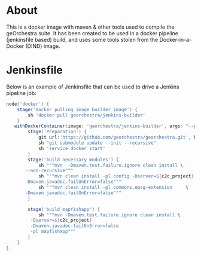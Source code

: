 # About

This is a docker image with maven & other tools used to compile the geOrchestra suite. It has been created to be used in a docker pipeline (jenkinsfile based) build, and uses some tools stolen from the Docker-in-a-Docker (DIND) image.

# Jenkinsfile

Below is an example of Jenkinsfile that can be used to drive a Jenkins pipeline job:

```groovy
node('docker') {
    stage('docker pulling image builder image') {
        sh 'docker pull georchestra/jenkins-builder'
    }
   withDockerContainer(image: 'georchestra/jenkins-builder', args: "--privileged") {
        stage('Preparation') {
            git url:'https://github.com/georchestra/georchestra.git', branch:"${geor_branch}"
            sh "git submodule update --init --recursive"
            sh 'service docker start'
        }
        stage('build necessary modules') {
            sh """mvn  -Dmaven.test.failure.ignore clean install \
       --non-recursive"""
            sh """mvn clean install -pl config -Dserver=${c2c_project}    \
       -Dmaven.javadoc.failOnError=false"""
            sh """mvn clean install -pl commons,epsg-extension     \
       -Dmaven.javadoc.failOnError=false"""
        }

        stage('build mapfishapp') {
            sh """mvn -Dmaven.test.failure.ignore clean install \
         -Dserver=${c2c_project}                                              \
         -Dmaven.javadoc.failOnError=false                                    \
         -pl mapfishapp"""
        }
    }
}
```

